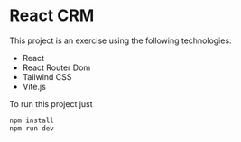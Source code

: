 # React CRM
This project is an exercise using the following technologies:

- React
- React Router Dom
- Tailwind CSS
- Vite.js

To run this project just

```
npm install
npm run dev
```

